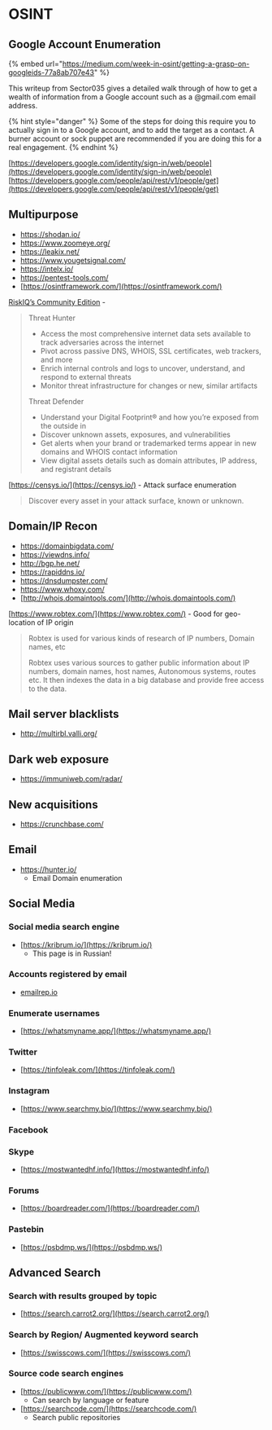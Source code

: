 # OSINT

## Google Account Enumeration

{% embed url="https://medium.com/week-in-osint/getting-a-grasp-on-googleids-77a8ab707e43" %}

This writeup from Sector035 gives a detailed walk through of how to get a wealth of information from a Google account such as a @gmail.com email address.  

{% hint style="danger" %}
Some of the steps for doing this require you to actually sign in to a Google account, and to add the target as a contact.  A burner account or sock puppet are recommended if you are doing this for a real engagement.
{% endhint %}

[https://developers.google.com/identity/sign-in/web/people](https://developers.google.com/identity/sign-in/web/people) [https://developers.google.com/people/api/rest/v1/people/get](https://developers.google.com/people/api/rest/v1/people/get)

## Multipurpose

* https://shodan.io/
* https://www.zoomeye.org/
* https://leakix.net/
* https://www.yougetsignal.com/
* https://intelx.io/
* https://pentest-tools.com/
* [https://osintframework.com/](https://osintframework.com/)

[RiskIQ’s Community Edition](https://www.riskiq.com/products/community-edition/) - 

> Threat Hunter
>
> * Access the most comprehensive internet data sets available to track adversaries across the internet
> * Pivot across passive DNS, WHOIS, SSL certificates, web trackers, and more
> * Enrich internal controls and logs to uncover, understand, and respond to external threats
> * Monitor threat infrastructure for changes or new, similar artifacts
>
> Threat Defender
>
> * Understand your Digital Footprint® and how you’re exposed from the outside in
> * Discover unknown assets, exposures, and vulnerabilities
> * Get alerts when your brand or trademarked terms appear in new domains and WHOIS contact information
> * View digital assets details such as domain attributes, IP address, and registrant details

 [https://censys.io/](https://censys.io/) - Attack surface enumeration

> Discover every asset in your attack surface, known or unknown.

## Domain/IP Recon

* https://domainbigdata.com/
* https://viewdns.info/
* http://bgp.he.net/
* https://rapiddns.io/
* https://dnsdumpster.com/
* https://www.whoxy.com/
*  [http://whois.domaintools.com/](http://whois.domaintools.com/)

 [https://www.robtex.com/](https://www.robtex.com/) - Good for geo-location of IP origin

> Robtex is used for various kinds of research of IP numbers, Domain names, etc
>
> Robtex uses various sources to gather public information about IP numbers, domain names, host names, Autonomous systems, routes etc. It then indexes the data in a big database and provide free access to the data.

## Mail server blacklists

* http://multirbl.valli.org/

## Dark web exposure

* https://immuniweb.com/radar/

## New acquisitions

* https://crunchbase.com/

## Email

* https://hunter.io/
  * Email Domain enumeration

## Social Media

### Social media search engine

* [https://kribrum.io/](https://kribrum.io/)
  * This page is in Russian!

### Accounts registered by email

* [emailrep.io ](https://emailrep.io/)

### Enumerate usernames

* [https://whatsmyname.app/](https://whatsmyname.app/)

### Twitter

* [https://tinfoleak.com/](https://tinfoleak.com/)

### Instagram

* [https://www.searchmy.bio/](https://www.searchmy.bio/)

### Facebook

### Skype

* [https://mostwantedhf.info/](https://mostwantedhf.info/)

### Forums

* [https://boardreader.com/](https://boardreader.com/)

### Pastebin

* [https://psbdmp.ws/](https://psbdmp.ws/)

## Advanced Search

### Search with results grouped by topic

* [https://search.carrot2.org/](https://search.carrot2.org/)

### Search by Region/ Augmented keyword search

* [https://swisscows.com/](https://swisscows.com/)

### Source code search engines

* [https://publicwww.com/](https://publicwww.com/)
  * Can search by language or feature
* [https://searchcode.com/](https://searchcode.com/)
  * Search public repositories

